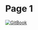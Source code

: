 # Page 1

[![GitBook](https://img.shields.io/static/v1?message=Documented%20on%20GitBook\&logo=gitbook\&logoColor=ffffff\&label=%20\&labelColor=5c5c5c\&color=3F89A1)](https://www.gitbook.com/preview?utm_source=gitbook_readme_badge\&utm_medium=organic\&utm_campaign=preview_documentation\&utm_content=link)

